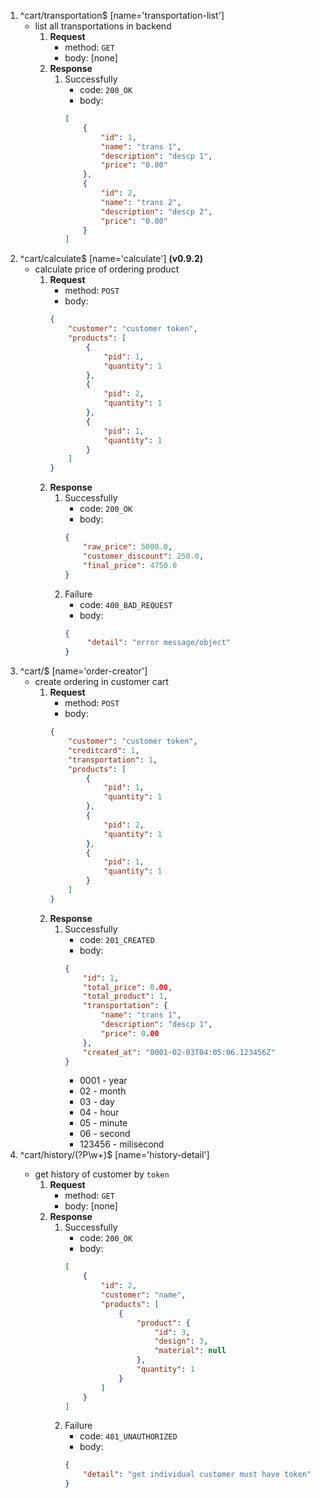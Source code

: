 1. ^cart/transportation$ [name='transportation-list']
    - list all transportations in backend
        1. **Request**
            - method: `GET`
            - body: [none]
        2. **Response**
            1. Successfully
                - code: `200_OK`
                - body:
                ```json
                [
                    {
                        "id": 1,
                        "name": "trans 1",
                        "description": "descp 1",
                        "price": "0.00"
                    },
                    {
                        "id": 2,
                        "name": "trans 2",
                        "description": "descp 2",
                        "price": "0.00"
                    }
                ]
                ```
2. ^cart/calculate$ [name='calculate'] **(v0.9.2)**
    - calculate price of ordering product
        1. **Request**
            - method: `POST`
            - body:
            ```json
            {
                "customer": "customer token",
                "products": [
                    {
                        "pid": 1,
                        "quantity": 1
                    },
                    {
                        "pid": 2,
                        "quantity": 1
                    },
                    {
                        "pid": 1,
                        "quantity": 1
                    }
                ]
            }
            ```
        2. **Response**
            1. Successfully
                - code: `200_OK`
                - body:
                ```json
                {
                    "raw_price": 5000.0,
                    "customer_discount": 250.0,
                    "final_price": 4750.0
                }
                ```
            1. Failure
                - code: `400_BAD_REQUEST`
                - body:
                ```json
                {
                     "detail": "error message/object"
                }
                ```
3. ^cart/$ [name='order-creator']
    - create ordering in customer cart
        1. **Request**
            - method: `POST`
            - body:
            ```json
            {
                "customer": "customer token",
                "creditcard": 1,
                "transportation": 1,
                "products": [
                	{
                        "pid": 1,
                        "quantity": 1
                    },
                    {
                        "pid": 2,
                        "quantity": 1
                    },
                    {
                        "pid": 1,
                        "quantity": 1
                    }
                ]
            }
            ```
        2. **Response**
            1. Successfully
                - code: `201_CREATED`
                - body:
                ```json
                {
                    "id": 1,
                    "total_price": 0.00,
                    "total_product": 1,
                    "transportation": {
                        "name": "trans 1",
                        "description": "descp 1",
                        "price": 0.00
                    },
                    "created_at": "0001-02-03T04:05:06.123456Z"
                }
                ```
                - 0001 - year
                - 02 - month
                - 03 - day
                - 04 - hour
                - 05 - minute
                - 06 - second
                - 123456 - milisecond
4. ^cart/history/(?P<token>\w+)$ [name='history-detail']
    - get history of customer by `token`
        1. **Request**
            - method: `GET`
            - body: [none]
        2. **Response**
            1. Successfully
                - code: `200_OK`
                - body:
                ```json
                [
                    {
                        "id": 2,
                        "customer": "name",
                        "products": [
                            {
                                "product": {
                                    "id": 3,
                                    "design": 3,
                                    "material": null
                                },
                                "quantity": 1
                            }
                        ]
                    }
                ]
                ```
            2. Failure
                - code: `401_UNAUTHORIZED`
                - body:
                ```json
                {
                    "detail": "get individual customer must have token"
                }
                ```

